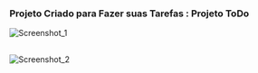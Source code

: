 ### Projeto Criado para Fazer suas Tarefas : Projeto ToDo
![Screenshot_1](https://github.com/juanfsouza/React_Project/assets/88254614/db4bf58d-358b-43ce-a156-1377be573d82)
##
![Screenshot_2](https://github.com/juanfsouza/React_Project/assets/88254614/060e5a2a-2c76-480e-89ba-4fa63138cecd)
